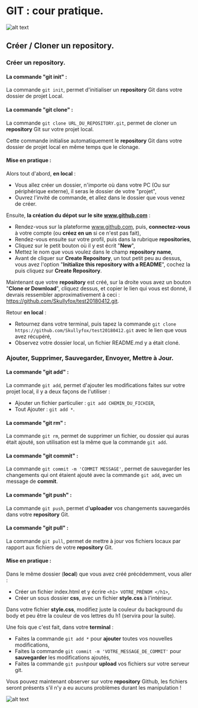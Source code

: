 # GIT : cour pratique.

![alt text](https://i2.wp.com/wptavern.com/wp-content/uploads/2014/06/revisr-banner.png?ssl=1 "GIT")

## Créer / Cloner un **repository**.

### Créer un repository.

#### La commande "**git init**" :

La commande ```git init```, permet d'initialiser un **repository** Git dans votre dossier de projet Local.

#### La commande "**git clone**" :

La commande ```git clone URL_DU_REPOSITORY.git```, permet de cloner un **repository** Git sur votre projet local.

Cette commande initialise automatiquement le  **repository** Git dans votre dossier de projet local en même temps que le clonage.

#### Mise en pratique :

Alors tout d'abord, **en local** : 

- Vous allez créer un dossier, n'importe où dans votre PC (Ou sur périphérique externe), il seras le dossier de votre "projet",
- Ouvrez l'invité de commande, et allez dans le dossier que vous venez de créer.

Ensuite, **la création du dépot sur le site www.github.com** :

- Rendez-vous sur la plateforme www.github.com, puis, **connectez-vous** à votre compte (ou **créez en un** si ce n'est pas fait),
- Rendez-vous ensuite sur votre profil, puis dans la rubrique **repositories**,
- Cliquez sur le petit bouton où il y est écrit "**New**",
- Mettez le nom que vous voulez dans le champ **repository name**,
- Avant de cliquer sur **Create Repository**, un tout petit peu au dessus, vous avez l'option "**Initialize this repository with a README**", cochez la puis cliquez sur **Create Repository**.

Maintenant que votre **repository** est créé, sur la droite vous avez un bouton "**Clone or Download**", cliquez dessus, et copier le lien qui vous est donné, il devrais ressembler approximativement à ceci : https://github.com/Skullyfox/test20180412.git.

Retour **en local** : 

- Retournez dans votre terminal, puis tapez la commande ```git clone https://github.com/Skullyfox/test20180412.git``` avec le lien que vous avez récupéré,
- Observez votre dossier local, un fichier README.md y a était cloné.

### Ajouter, Supprimer, Sauvegarder, Envoyer, Mettre à Jour.

#### La commande "**git add**" :

La commande ```git add```, permet d'ajouter les modifications faites sur votre projet local, il y a deux façons de l'utiliser :

- Ajouter un fichier particulier : ```git add CHEMIN_DU_FICHIER```,
- Tout Ajouter : ```git add *```.

#### La commande "**git rm**" :

La commande ```git rm```, permet de supprimer un fichier, ou dossier qui auras était ajouté, son utilisation est la même que la commande ```git add```.

#### La commande "**git commit**" :

La commande ```git commit -m 'COMMIT MESSAGE'```, permet de sauvegarder les changements qui ont étaient ajouté avec la commande ```git add```, avec un message de **commit**.

#### La commande "**git push**" :

La commande ```git push```, permet d'**uploader** vos changements sauvegardés dans votre **repository** Git.

#### La commande "**git pull**" : 

La commande ```git pull```, permet de mettre à jour vos fichiers locaux par rapport aux fichiers de votre **repository** Git.

#### Mise en pratique :

Dans le même dossier (**local**) que vous avez créé précédemment, vous aller :

- Créer un fichier index.html et y écrire ```<h1> VOTRE_PRÉNOM </h1>```,
- Créer un sous dossier **css**, avec un fichier **style.css** à l'intérieur.

Dans votre fichier **style.css**, modifiez juste la couleur du background du body et peu être la couleur de vos lettres du h1 (servira pour la suite).

Une fois que c'est fait, dans votre **terminal** :

- Faites la commande ```git add *``` pour **ajouter** toutes vos nouvelles modifications,
- Faites la commande ```git commit -m 'VOTRE_MESSAGE_DE_COMMIT'``` pour **sauvegarder** les modifications ajoutés,
- Faites la commande ```git push```pour **upload** vos fichiers sur votre serveur git.

Vous pouvez maintenant observer sur votre **repository** Github, les fichiers seront présents s'il n'y a eu aucuns problèmes durant les manipulation !

![alt text](https://orig00.deviantart.net/d3c0/f/2014/209/7/5/keep_calm__032___and_develop_by_hundredmelanie-d7sozan.png "keep calm and develop")